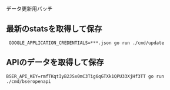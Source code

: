 データ更新用バッチ

## 最新のstatsを取得して保存
```
 GOOGLE_APPLICATION_CREDENTIALS=***.json go run ./cmd/update
```

## APIのデータを取得して保存
```
BSER_API_KEY=rmfTKqtIyB2JSx0mC3Tig6qGTXk1QPU33XjHf3TT go run ./cmd/bseropenapi
```